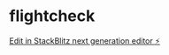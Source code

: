 # flightcheck

[Edit in StackBlitz next generation editor ⚡️](https://stackblitz.com/~/github.com/davidssno/flightcheck)
